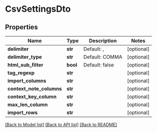 # CsvSettingsDto

## Properties
Name | Type | Description | Notes
------------ | ------------- | ------------- | -------------
**delimiter** | **str** | Default: , | [optional] 
**delimiter_type** | **str** | Default: COMMA | [optional] 
**html_sub_filter** | **bool** | Default: false | [optional] 
**tag_regexp** | **str** |  | [optional] 
**import_columns** | **str** |  | [optional] 
**context_note_columns** | **str** |  | [optional] 
**context_key_column** | **str** |  | [optional] 
**max_len_column** | **str** |  | [optional] 
**import_rows** | **str** |  | [optional] 

[[Back to Model list]](../README.md#documentation-for-models) [[Back to API list]](../README.md#documentation-for-api-endpoints) [[Back to README]](../README.md)


